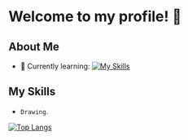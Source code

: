  # Welcome to my profile! 👋

## About Me

- 🌱 Currently learning: [![My Skills](https://skillicons.dev/icons?i=haxe,haxeflixel&theme=dark)](https://skillicons.dev)

## My Skills

  - `Drawing`.

[![Top Langs](https://github-readme-stats.vercel.app/api/top-langs/?username=SamuXDD)](https://github.com/anuraghazra/github-readme-stats)
